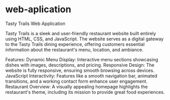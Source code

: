 # web-aplication
Tasty Trails Web Application

Tasty Trails is a sleek and user-friendly restaurant website built entirely using HTML, CSS, and JavaScript. The website serves as a digital gateway to the Tasty Trails dining experience, offering customers essential information about the restaurant's menu, location, and ambiance.

Features:
Dynamic Menu Display: Interactive menu sections showcasing dishes with images, descriptions, and pricing.
Responsive Design: The website is fully responsive, ensuring smooth browsing across devices.
JavaScript Interactivity: Features like a smooth navigation bar, animated transitions, and a working contact form enhance user engagement.
Restaurant Overview: A visually appealing homepage highlights the restaurant's theme, including its mission to provide great food experiences.
